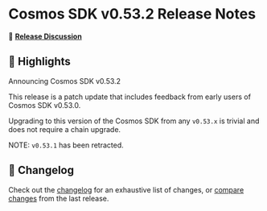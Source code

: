 # Cosmos SDK v0.53.2 Release Notes

💬 [**Release Discussion**](https://github.com/orgs/cosmos/discussions/58)

## 🚀 Highlights

Announcing Cosmos SDK v0.53.2

This release is a patch update that includes feedback from early users of Cosmos SDK v0.53.0.

Upgrading to this version of the Cosmos SDK from any `v0.53.x` is trivial and does not require a chain upgrade.

NOTE: `v0.53.1` has been retracted.

## 📝 Changelog

Check out the [changelog](https://github.com/cosmos/cosmos-sdk/blob/v0.53.2/CHANGELOG.md) for an exhaustive list of changes, or [compare changes](https://github.com/cosmos/cosmos-sdk/compare/v0.53.0...v0.53.1) from the last release.
